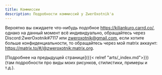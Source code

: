 ```yaml
---
title: Коммиссии
description: Подробности коммиссий у ZwerOxotnik'а
---
```


Вероятно вы ожидаете что-нибудь подобное https://kiliankuro.carrd.co/, однако на данный момент всё индивидуально, обращайтесь через Discord:ZwerOxotnik#7117
или  [zweroxotnik@gmail.com](mailto:zweroxotnik@gmail.com), если хотите больше конфиденциальности, то обращайтесь через мой matrix аккаунт: https://matrix.to/#/@zweroxotnik:matrix.org.

[Подробнее на предыдущей странице]({{< relref "arts/_index.md">}}) (там подробности про виды моих рисунков, стилистики, примеры и т.д.).